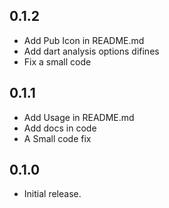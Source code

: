 ## 0.1.2

* Add Pub Icon in README.md
* Add dart analysis options difines
* Fix a small code
 
## 0.1.1

* Add Usage in README.md
* Add docs in code
* A Small code fix

## 0.1.0

* Initial release.